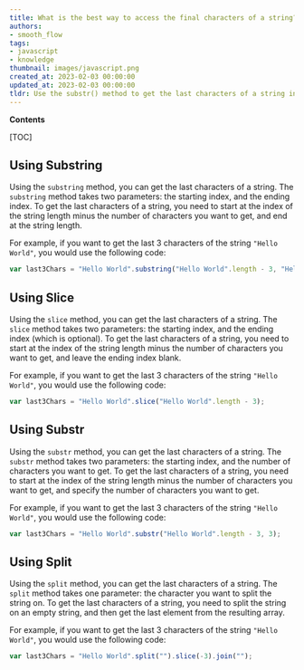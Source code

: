 ```yaml
---
title: What is the best way to access the final characters of a string?
authors:
- smooth_flow
tags:
- javascript
- knowledge
thumbnail: images/javascript.png
created_at: 2023-02-03 00:00:00
updated_at: 2023-02-03 00:00:00
tldr: Use the substr() method to get the last characters of a string in Javascript.
---
```


**Contents**

[TOC]

## Using Substring

Using the `substring` method, you can get the last characters of a string. The `substring` method takes two parameters: the starting index, and the ending index. To get the last characters of a string, you need to start at the index of the string length minus the number of characters you want to get, and end at the string length.

For example, if you want to get the last 3 characters of the string `"Hello World"`, you would use the following code:

```javascript
var last3Chars = "Hello World".substring("Hello World".length - 3, "Hello World".length);
```

## Using Slice

Using the `slice` method, you can get the last characters of a string. The `slice` method takes two parameters: the starting index, and the ending index (which is optional). To get the last characters of a string, you need to start at the index of the string length minus the number of characters you want to get, and leave the ending index blank.

For example, if you want to get the last 3 characters of the string `"Hello World"`, you would use the following code:

```javascript
var last3Chars = "Hello World".slice("Hello World".length - 3);
```

## Using Substr

Using the `substr` method, you can get the last characters of a string. The `substr` method takes two parameters: the starting index, and the number of characters you want to get. To get the last characters of a string, you need to start at the index of the string length minus the number of characters you want to get, and specify the number of characters you want to get.

For example, if you want to get the last 3 characters of the string `"Hello World"`, you would use the following code:

```javascript
var last3Chars = "Hello World".substr("Hello World".length - 3, 3);
```

## Using Split

Using the `split` method, you can get the last characters of a string. The `split` method takes one parameter: the character you want to split the string on. To get the last characters of a string, you need to split the string on an empty string, and then get the last element from the resulting array.

For example, if you want to get the last 3 characters of the string `"Hello World"`, you would use the following code:

```javascript
var last3Chars = "Hello World".split("").slice(-3).join("");
```
